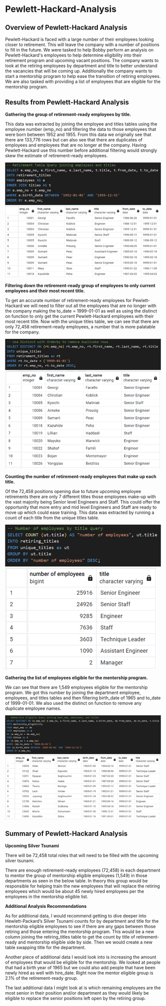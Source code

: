 # Pewlett-Hackard-Analysis

## Overview of Pewlett-Hackard Analysis
Pewlett-Hackard is faced with a large number of their employees looking closer to retirement. This will leave the company with a number of positions to fill in the future. We were tasked to help Bobby perform an analysis on Pewlett-Hackard's employees to help determine eligibility into their retirement program and upcoming vacant positions. The company wants to look at the retiring employees by department and title to better understand the vacancies that will be coming up. Additionally the company wants to start a mentorship program to help ease the transition of retiring employees. We are also tasked with providing a list of employees that are eligible for the mentorship program.

## Results from Pewlett-Hackard Analysis

**Gathering the group of retirement-ready employees by title.**

This data was extracted by joining the employee and titles tables using the employee number (emp_no) and filtering the data to those employees that were born between 1952 and 1955. From this data we originally see that there are 133,776 rows but can also see that there are duplicates of employees and employees that are no longer at the company. Having Pewlett-Hackard use this number before additional filtering would strongly skew the estimate of retirement-ready employees.

![Retirement Titles Code](Queries/Resources/retirement_titles_code.PNG)
![Retirement Titles Table](Queries/Resources/retirement_titles.PNG)

**Filtering down the retirement-ready group of employees to only current employees and their most recent title.**

To get an accurate number of retirement-ready employees for Pewlett-Hackard we will need to filter out all the employees that are no longer with the company making the to_date = 1999-01-01 as well as using the distinct on function to only get the current Pewlett-Hackard employees with their most recent title. Now with the unique titles table, we can see that there are only 72,458 retirement-ready employees, a number that is more palatable for the company.

![Unique Titles Code](Queries/Resources/unique_titles_code.PNG)
![Unique Titles Table](Queries/Resources/unique_titles.PNG)

**Counting the number of retirement-ready employees that make up each title.**

Of the 72,458 positions opening due to future upcoming employee retirements there are only 7 different titles those employees make-up with the vast majority being Senior level Engineers and Staff. This could offer the opportunity that more entry and mid level Engineers and Staff are ready to move up which could ease training. This data was extracted by running a count of each title from the unique titles table.

![Retiring Titles Code](Queries/Resources/retiring_titles_code.PNG)
![Retiring Titles Table](Queries/Resources/retiring_titles.PNG)

**Gathering the list of employees eligible for the mentorship program.**

We can see that there are 1,549 employees eligible for the mentorship program. We got this number by joining the department employee, employees, and titles tables and then filtering birth_date of 1965 and to_date of 1999-01-01. We also used the distinct on function to remove any duplicate employee names.

![Mentorship Eligibility Code](Queries/Resources/mentorship_eligibility_code.PNG)
![Mentorship Eligibility Table](Queries/Resources/mentorship_eligibility.PNG)

## Summary of Pewlett-Hackard Analysis

**Upcoming Silver Tsunami**

There will be 72,458 total roles that will need to be filled with the upcoming silver tsunami.

There are enough retirement-ready employees (72,458) in each department to mentor the group of mentorship eligible employees (1,549) in those departments as seen in the below table. In theory this group would be responsible for helping train the new employees that will replace the retiring employees which would be about 45 newly hired employees per the employees in the mentorship eligible list.

**Additional Analysis Recommendations**

As for additional data, I would recommend getting to dive deeper into Hewlett-Packard’s Silver Tsunami counts for by department and title for the mentorship eligible employees to see if there are any gaps between those retiring and those entering the mentorship program. This would be a new column joining the retiring_titles table to get the count by title of retirement-ready and mentorship eligible side by side. Then we would create a new table swapping title for the department.

Another piece of additional data I would look into is increasing the amount of employees that would be eligible for the mentorship. We looked at people that had a birth year of 1965 but we could also add people that have been newly hired as well with hire_date. Right now the mentor eligible group is 2.1% of the retirement-ready group.

The last additional data I might look at is which remaining employees are the most senior in their position and/or department as they would likely be eligible to replace the senior positions left open by the retiring group. 
